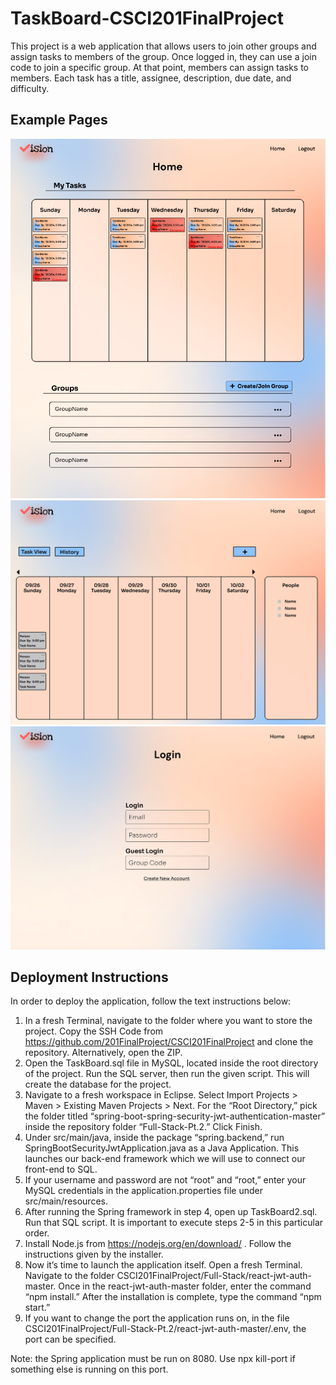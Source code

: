 # TaskBoard-CSCI201FinalProject <br>

This project is a web application that allows users to join other groups and assign tasks to members of the group. Once logged in, they can use a join code to join a specific group. At that point, members can assign tasks to members. Each task has a title, assignee, description, due date, and difficulty. 

## Example Pages <br>

![Alt text](/Example-Pages/HomePage.png)
![Alt text](/Example-Pages/GroupHomePage.png)
![Alt text](/Example-Pages/LoginPage.png)

## Deployment Instructions <br>

In order to deploy the application, follow the text instructions below:
1. In a fresh Terminal, navigate to the folder where you want to store the project. Copy the SSH Code from https://github.com/201FinalProject/CSCI201FinalProject and clone the repository. Alternatively, open the ZIP.
2. Open the TaskBoard.sql file in MySQL, located inside the root directory of the project. Run the SQL server, then run the given script. This will create the database for the project.
3. Navigate to a fresh workspace in Eclipse. Select Import Projects > Maven > Existing Maven Projects > Next. For the “Root Directory,” pick the folder titled “spring-boot-spring-security-jwt-authentication-master” inside the repository folder “Full-Stack-Pt.2.” Click Finish.
4. Under src/main/java, inside the package “spring.backend,” run SpringBootSecurityJwtApplication.java as a Java Application. This launches our back-end framework which we will use to connect our front-end to SQL.
5. If your username and password are not “root” and “root,” enter your MySQL credentials in the application.properties file under src/main/resources.
6. After running the Spring framework in step 4, open up TaskBoard2.sql. Run that SQL script. It is important to execute steps 2-5 in this particular order.
7. Install Node.js from https://nodejs.org/en/download/ . Follow the instructions given by the installer.
8. Now it’s time to launch the application itself. Open a fresh Terminal. Navigate to the folder CSCI201FinalProject/Full-Stack/react-jwt-auth-master. Once in the react-jwt-auth-master folder, enter the command “npm install.” After the installation is complete, type the command “npm start.” 
9. If you want to change the port the application runs on, in the file CSCI201FinalProject/Full-Stack-Pt.2/react-jwt-auth-master/.env, the port can be specified.

Note: the Spring application must be run on 8080. Use npx kill-port if something else is running on this port.
